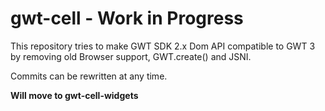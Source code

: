 # gwt-cell - Work in Progress

This repository tries to make GWT SDK 2.x Dom API compatible to GWT 3 by removing old Browser support, GWT.create() and JSNI.

Commits can be rewritten at any time.

**Will move to gwt-cell-widgets**

